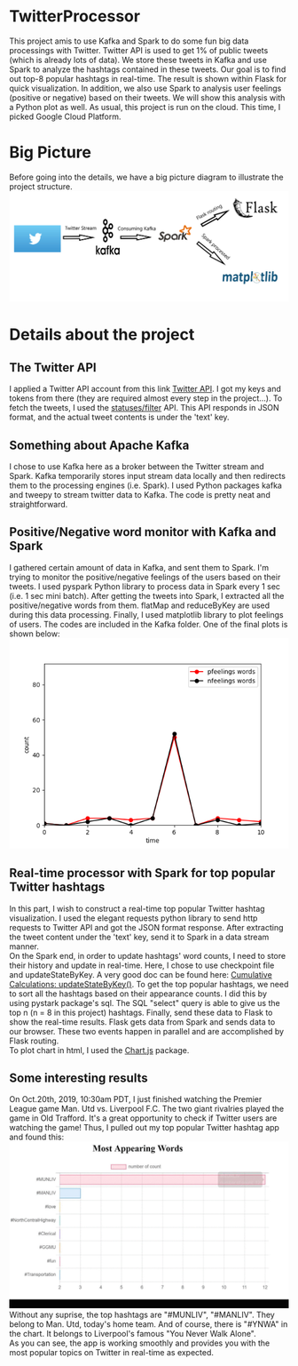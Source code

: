 # TwitterProcessor
This project amis to use Kafka and Spark to do some fun big data processings with Twitter. Twitter API is used to get 1% of public tweets (which is already lots of data). We store these tweets in Kafka and use Spark to analyze the hashtags contained in these tweets. Our goal is to find out top-8 popular hashtags in real-time. The result is shown within Flask for quick visualization. In addition, we also use Spark to analysis user feelings (positive or negative) based on their tweets. We will show this analysis with a Python plot as well. As usual, this project is run on the cloud. This time, I picked Google Cloud Platform.

# Big Picture
Before going into the details, we have a big picture diagram to illustrate the project structure.
![diagram](https://github.com/ZjWeb200/TwitterProcessor/blob/master/diagram.png)

# Details about the project
## The Twitter API
I applied a Twitter API account from this link [Twitter API](https://developer.twitter.com/en/apps).
I got my keys and tokens from there (they are required almost every step in the project...).
To fetch the tweets, I used the [statuses/filter](https://developer.twitter.com/en/docs/tweets/filter-realtime/api-reference/post-statuses-filter) API. This API responds in JSON format, and the actual tweet contents is under the 'text' key.

## Something about Apache Kafka
I chose to use Kafka here as a broker between the Twitter stream and Spark. Kafka temporarily stores input stream data locally and then redirects them to the processing engines (i.e. Spark).
I used Python packages kafka and tweepy to stream twitter data to Kafka. The code is pretty neat and straightforward.

## Positive/Negative word monitor with Kafka and Spark
I gathered certain amount of data in Kafka, and sent them to Spark. I'm trying to monitor the positive/negative feelings of the users based on their tweets. I used pyspark Python library to process data in Spark every 1 sec (i.e. 1 sec mini batch). After getting the tweets into Spark, I extracted all the positive/negative words from them. flatMap and reduceByKey are used during this data processing. Finally, I used matplotlib library to plot feelings of users. The codes are included in the Kafka folder. One of the final plots is shown below: <br/>
![feelings](https://github.com/ZjWeb200/TwitterProcessor/blob/master/feelingAnalysis.png)

## Real-time processor with Spark for top popular Twitter hashtags
In this part, I wish to construct a real-time top popular Twitter hashtag visualization. 
I used the elegant requests python library to send http requests to Twitter API and got the JSON format response. After extracting the tweet content under the 'text' key, send it to Spark in a data stream manner. <br/>
On the Spark end, in order to update hashtags' word counts, I need to store their history and update in real-time. Here, I chose to use checkpoint file and updateStateByKey. A very good doc can be found here: [Cumulative Calculations: updateStateByKey()](https://databricks.gitbooks.io/databricks-spark-reference-applications/content/logs_analyzer/chapter1/total.html). To get the top popular hashtags, we need to sort all the hashtags based on their appearance counts. I did this by using pystark package's sql. The SQL "select" query is able to give us the top n (n = 8 in this project) hashtags. Finally, send these data to Flask to show the real-time results. Flask gets data from Spark and sends data to our browser. These two events happen in parallel and are accomplished by Flask routing. <br/>
To plot chart in html, I used the [Chart.js](https://github.com/chartjs/Chart.js) package.

## Some interesting results
On Oct.20th, 2019, 10:30am PDT, I just finished watching the Premier League game Man. Utd vs. Liverpool F.C. The two giant rivalries played the game in Old Trafford. It's a great opportunity to check if Twitter users are watching the game! Thus, I pulled out my top popular Twitter hashtag app and found this:
![popular](https://github.com/ZjWeb200/TwitterProcessor/blob/master/top_popular.gif)
Without any suprise, the top hashtags are "#MUNLIV", "#MANLIV". They belong to Man. Utd, today's home team. And of course, there is "#YNWA" in the chart. It belongs to Liverpool's famous "You Never Walk Alone". <br/>
As you can see, the app is working smoothly and provides you with the most popular topics on Twitter in real-time as expected.
